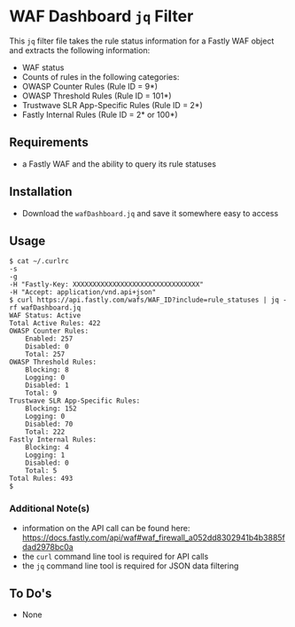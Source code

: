 # WAF Dashboard `jq` Filter
This `jq` filter file takes the rule status information for a Fastly WAF object and extracts the following information:
* WAF status
* Counts of rules in the following categories:
 * OWASP Counter Rules (Rule ID = 9\*)
 * OWASP Threshold Rules (Rule ID = 101\*)
 * Trustwave SLR App-Specific Rules (Rule ID = 2\*)
 * Fastly Internal Rules (Rule ID = 2\* or 100\*)

## Requirements
- a Fastly WAF and the ability to query its rule statuses

## Installation
- Download the `wafDashboard.jq` and save it somewhere easy to access

## Usage
```
$ cat ~/.curlrc
-s
-g
-H "Fastly-Key: XXXXXXXXXXXXXXXXXXXXXXXXXXXXXXXX"
-H "Accept: application/vnd.api+json"
$ curl https://api.fastly.com/wafs/WAF_ID?include=rule_statuses | jq -rf wafDashboard.jq
WAF Status: Active
Total Active Rules: 422
OWASP Counter Rules:
	Enabled: 257
	Disabled: 0
	Total: 257
OWASP Threshold Rules:
	Blocking: 8
	Logging: 0
	Disabled: 1
	Total: 9
Trustwave SLR App-Specific Rules:
	Blocking: 152
	Logging: 0
	Disabled: 70
	Total: 222
Fastly Internal Rules:
	Blocking: 4
	Logging: 1
	Disabled: 0
	Total: 5
Total Rules: 493
$
```

### Additional Note(s)
- information on the API call can be found here:
https://docs.fastly.com/api/waf#waf_firewall_a052dd8302941b4b3885fdad2978bc0a
- the `curl` command line tool is required for API calls
- the `jq` command line tool is required for JSON data filtering

## To Do's
- None
